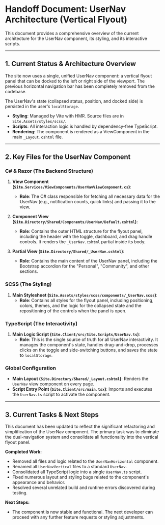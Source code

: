 # Handoff Document: UserNav Architecture (Vertical Flyout)

This document provides a comprehensive overview of the current architecture for the UserNav component, its styling, and its interactive scripts.

---

## 1. Current Status & Architecture Overview

The site now uses a single, unified UserNav component: a vertical flyout panel that can be docked to the left or right side of the viewport. The previous horizontal navigation bar has been completely removed from the codebase.

The UserNav's state (collapsed status, position, and docked side) is persisted in the user's `localStorage`.

-   **Styling**: Managed by Vite with HMR. Source files are in `Site.Assets/styles/scss/`.
-   **Scripts**: All interaction logic is handled by dependency-free TypeScript.
-   **Rendering**: The component is rendered as a ViewComponent in the main `_Layout.cshtml` file.

---

## 2. Key Files for the UserNav Component

### C# & Razor (The Backend Structure)

1.  **View Component (`Site.Services/ViewComponents/UserNavViewComponent.cs`)**:
    -   **Role**: The C# class responsible for fetching all necessary data for the UserNav (e.g., notification counts, quick links) and passing it to the view.

2.  **Component View (`Site.Directory/Shared/Components/UserNav/Default.cshtml`)**:
    -   **Role**: Contains the outer HTML structure for the flyout panel, including the header with the toggle, dashboard, and drag handle controls. It renders the `_UserNav.cshtml` partial inside its body.

3.  **Partial View (`Site.Directory/Shared/_UserNav.cshtml`)**:
    -   **Role**: Contains the main content of the UserNav panel, including the Bootstrap accordion for the "Personal", "Community", and other sections.

### SCSS (The Styling)

1.  **Main Stylesheet (`Site.Assets/styles/scss/components/_UserNav.scss`)**:
    -   **Role**: Contains all styles for the flyout panel, including positioning, colors, themes, and the logic for the collapsed state and the repositioning of the controls when the panel is open.

### TypeScript (The Interactivity)

1.  **Main Logic Script (`Site.Client/src/Site.Scripts/UserNav.ts`)**:
    -   **Role**: This is the single source of truth for all UserNav interactivity. It manages the component's state, handles drag-and-drop, processes clicks on the toggle and side-switching buttons, and saves the state to `localStorage`.

### Global Configuration

-   **Main Layout (`Site.Directory/Shared/_Layout.cshtml`)**: Renders the `UserNav` view component on every page.
-   **Script Entry Point (`Site.Client/src/main.tsx`)**: Imports and executes the `UserNav.ts` script to activate the component.

---

## 3. Current Tasks & Next Steps

This document has been updated to reflect the significant refactoring and simplification of the UserNav component. The primary task was to eliminate the dual-navigation system and consolidate all functionality into the vertical flyout panel.

**Completed Work:**
-   Removed all files and logic related to the `UserNavHorizontal` component.
-   Renamed all `UserNavVertical` files to a standard `UserNav`.
-   Consolidated all TypeScript logic into a single `UserNav.ts` script.
-   Fixed numerous layout and styling bugs related to the component's appearance and behavior.
-   Resolved several unrelated build and runtime errors discovered during testing.

**Next Steps:**
-   The component is now stable and functional. The next developer can proceed with any further feature requests or styling adjustments.